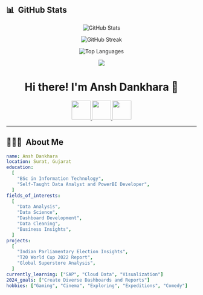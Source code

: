 <!-- Header with Waving Effect -->
<!-- GitHub Stats & Dynamic Cards --> 
<h2> 📊 &nbsp;GitHub Stats</h2> <p align="center"> <img src="https://github-readme-stats.vercel.app/api?username=anshdankhara&show_icons=true&theme=radical" alt="GitHub Stats" /> </p> <p align="center"> <img src="https://github-readme-streak-stats.herokuapp.com/?user=anshdankhara&theme=radical" alt="GitHub Streak" /> </p> <p align="center"> <img src="https://github-readme-stats.vercel.app/api/top-langs/?username=anshdankhara&layout=compact&theme=radical" alt="Top Languages" /> </p>
<p align="center">
  <img src="https://capsule-render.vercel.app/api?type=waving&color=0:8e44ad,100:3498db&height=100&section=header&text=Welcome!&fontSize=40&fontColor=ffffff"/>
</p>

<!-- Main Heading -->
<h1 align="center">
  Hi there! I'm Ansh Dankhara 👋
</h1>

<!-- Social Media Links -->
<p align="center">
<a href="https://www.linkedin.com/in/anshdankhara">
  <img height="50" src="https://user-images.githubusercontent.com/46517096/166973395-19676cd8-f8ec-4abf-83ff-da8243505b82.png"/>
</a>
<a href="https://www.instagram.com/ansh.__.1074/">
  <img height="50" src="https://user-images.githubusercontent.com/46517096/166974368-9798f39f-1f46-499c-b14e-81f0a3f83a06.png"/>
</a>
<a href="mailto:ansh.bm.109@gmail.com">
  <img height="50" src="https://img.icons8.com/clouds/50/000000/gmail.png"/>
</a>
</p>

---

<!-- About Me Section -->
<h2> 👨🏻‍💻 &nbsp;About Me</h2>

```yaml
name: Ansh Dankhara
location: Surat, Gujarat
education:
  [
    "BSc in Information Technology",
    "Self-Taught Data Analyst and PowerBI Developer",
  ]
fields_of_interests:
  [
    "Data Analysis",
    "Data Science",
    "Dashboard Development",
    "Data Cleaning",
    "Business Insights",
  ]
projects:
  [
    "Indian Parliamentary Election Insights",
    "T20 World Cup 2022 Report",
    "Global Superstore Analysis",
  ]
currently_learning: ["SAP", "Cloud Data", "Visualization"]
2024_goals: ["Create Diverse Dashboards and Reports"]
hobbies: ["Gaming", "Cinema", "Exploring", "Expeditions", "Comedy"]
